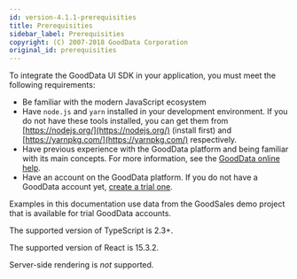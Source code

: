 ```yaml
---
id: version-4.1.1-prerequisities
title: Prerequisities
sidebar_label: Prerequisities
copyright: (C) 2007-2018 GoodData Corporation
original_id: prerequisities
---
```


To integrate the GoodData UI SDK in your application, you must meet the following requirements:

* Be familiar with the modern JavaScript ecosystem
* Have `node.js` and `yarn` installed in your development environment. If you do not have these tools installed, you can get them from [https://nodejs.org/](https://nodejs.org/) \(install first\) and [https://yarnpkg.com/](https://yarnpkg.com/) respectively.
* Have previous experience with the GoodData platform and being familiar with its main concepts. For more information, see the [GoodData online help](https://help.gooddata.com/display/doc/GoodData+Help).
* Have an account on the GoodData platform. If you do not have a GoodData account yet, [create a trial one](https://secure.gooddata.com/account.html?lastUrl=%252F#/registration/projectTemplate/urn%253Agooddata%253AOnboardingProductTour).

Examples in this documentation use data from the GoodSales demo project that is available for trial GoodData accounts.

The supported version of TypeScript is 2.3+.

The supported version of React is 15.3.2.

Server-side rendering is _not_ supported.
